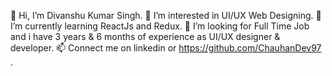 👋 Hi, I’m Divanshu Kumar Singh.
👀 I’m interested in UI/UX Web Designing.
🌱 I’m currently learning ReactJs and Redux.
💞️ I’m looking for Full Time Job and i have 3 years & 6 months of experience as UI/UX designer & developer.
📫 Connect me on linkedin or https://github.com/ChauhanDev97 .
